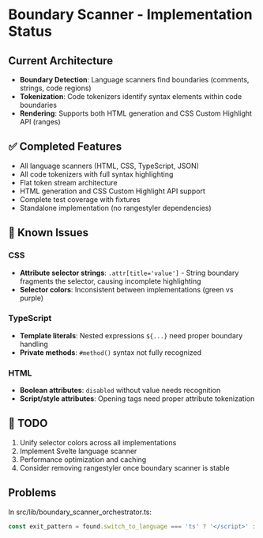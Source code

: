 # Boundary Scanner - Implementation Status

## Current Architecture

- **Boundary Detection**: Language scanners find boundaries (comments, strings, code regions)
- **Tokenization**: Code tokenizers identify syntax elements within code boundaries
- **Rendering**: Supports both HTML generation and CSS Custom Highlight API (ranges)

## ✅ Completed Features

- All language scanners (HTML, CSS, TypeScript, JSON)
- All code tokenizers with full syntax highlighting
- Flat token stream architecture
- HTML generation and CSS Custom Highlight API support
- Complete test coverage with fixtures
- Standalone implementation (no rangestyler dependencies)

## 🐛 Known Issues

### CSS

- **Attribute selector strings**: `.attr[title='value']` - String boundary fragments the selector, causing incomplete highlighting
- **Selector colors**: Inconsistent between implementations (green vs purple)

### TypeScript

- **Template literals**: Nested expressions `${...}` need proper boundary handling
- **Private methods**: `#method()` syntax not fully recognized

### HTML

- **Boolean attributes**: `disabled` without value needs recognition
- **Script/style attributes**: Opening tags need proper attribute tokenization

## 📝 TODO

1. Unify selector colors across all implementations
2. Implement Svelte language scanner
3. Performance optimization and caching
4. Consider removing rangestyler once boundary scanner is stable

## Problems

In src/lib/boundary_scanner_orchestrator.ts:

```ts
const exit_pattern = found.switch_to_language === 'ts' ? '</script>' : '</style>';
```
